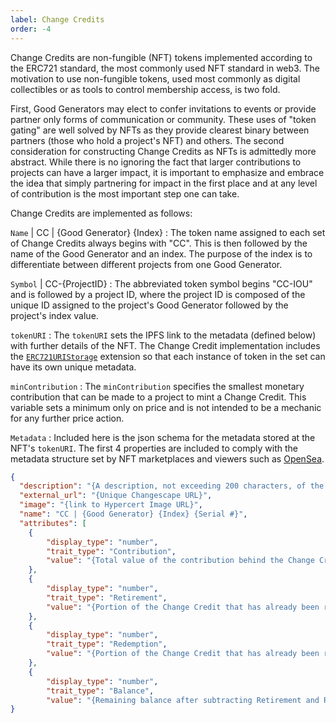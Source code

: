 ```yaml
---
label: Change Credits
order: -4
---
```


Change Credits are non-fungible (NFT) tokens implemented according to the ERC721 standard, the most commonly used NFT standard in web3. The motivation to use non-fungible tokens, used most commonly as digital collectibles or as tools to control membership access, is two fold.

First, Good Generators may elect to confer invitations to events or provide partner only forms of communication or community. These uses of "token gating" are well solved by NFTs as they provide clearest binary between partners (those who hold a project's NFT) and others. The second consideration for constructing Change Credits as NFTs is admittedly more abstract. While there is no ignoring the fact that larger contributions to projects can have a larger impact, it is important to emphasize and embrace the idea that simply partnering for impact in the first place and at any level of contribution is the most important step one can take.

Change Credits are implemented as follows:

`Name` | CC | \{Good Generator\} \{Index\}
:   The token name assigned to each set of Change Credits always begins with "CC". This is then followed by the name of the Good Generator and an index. The purpose of the index is to differentiate between different projects from one Good Generator.

`Symbol` | CC-\{ProjectID\}
:   The abbreviated token symbol begins "CC-IOU" and is followed by a project ID, where the project ID is composed of the unique ID assigned to the project's Good Generator followed by the project's index value.

`tokenURI`
:   The `tokenURI` sets the IPFS link to the metadata (defined below) with further details of the NFT. The Change Credit implementation includes the [`ERC721URIStorage`](https://docs.openzeppelin.com/contracts/5.x/api/token/erc721#ERC721URIStorage) extension so that each instance of token in the set can have its own unique metadata.

`minContribution`
:   The `minContribution` specifies the smallest monetary contribution that can be made to a project to mint a Change Credit. This variable sets a minimum only on price and is not intended to be a mechanic for any further price action.

`Metadata`
:   Included here is the json schema for the metadata stored at the NFT's `tokenURI`. The first 4 properties are included to comply with the metadata structure set by NFT marketplaces and viewers such as [OpenSea](https://docs.opensea.io/docs/metadata-standards). 
```json
{
  "description": "{A description, not exceeding 200 characters, of the work accomplished by the project}", 
  "external_url": "{Unique Changescape URL}", 
  "image": "{link to Hypercert Image URL}", 
  "name": "CC | {Good Generator} {Index} {Serial #}",
  "attributes": [
    {
        "display_type": "number",
        "trait_type": "Contribution",
        "value": "{Total value of the contribution behind the Change Credit}"
    },
    {
        "display_type": "number",
        "trait_type": "Retirement",
        "value": "{Portion of the Change Credit that has already been retired by the Good Generator}"
    },
    {
        "display_type": "number",
        "trait_type": "Redemption",
        "value": "{Portion of the Change Credit that has already been redeemed by the holder}"
    },
    {
        "display_type": "number",
        "trait_type": "Balance",
        "value": "{Remaining balance after subtracting Retirement and Redemption}"}]
}
```